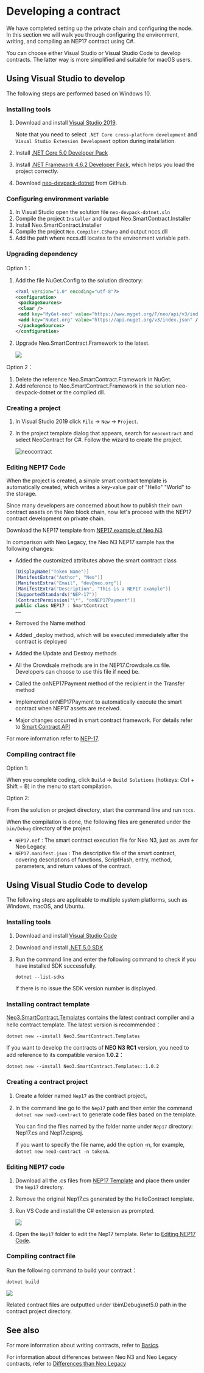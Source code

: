 # Developing a contract

We have completed setting up the private chain and configuring the node. In this section we will walk you through configuring the environment, writing, and compiling an NEP17 contract using C#.

You can choose either Visual Studio or Visual Studio Code to develop contracts. The latter way is more simplified and suitable for macOS users.

## Using Visual Studio to develop

The following steps are performed based on Windows 10.

### Installing tools

1. Download and install [Visual Studio 2019](https://www.visualstudio.com/products/visual-studio-community-vs).

   Note that you need to select `.NET Core cross-platform development` and `Visual Studio Extension Development` option during installation.

2. Install [.NET Core 5.0 Developer Pack](https://dotnet.microsoft.com/download/dotnet/thank-you/sdk-5.0.202-windows-x64-installer) 

3. Install [.NET Framework 4.6.2 Developer Pack](https://dotnet.microsoft.com/download/dotnet-framework/thank-you/net462-developer-pack-offline-installer), which helps you load the project correctly.

4. Download [neo-devpack-dotnet](https://github.com/neo-project/neo-devpack-dotnet) from GitHub.

### Configuring environment variable

1. In Visual Studio open the solution file `neo-devpack-dotnet.sln`
2. Compile the project `Installer` and output Neo.SmartContract.Installer
3. Install Neo.SmartContract.Installer
4. Compile the project `Neo.Compiler.CSharp` and output nccs.dll
5. Add the path where nccs.dll locates to the environment variable path.

### Upgrading dependency

Option 1：

1. Add the file NuGet.Config to the solution directory:

   ```xml
   <?xml version="1.0" encoding="utf-8"?>
   <configuration>
    <packageSources>
    <clear />
    <add key="MyGet-neo" value="https://www.myget.org/F/neo/api/v3/index.json" />
    <add key="NuGet.org" value="https://api.nuget.org/v3/index.json" />
    </packageSources>
   </configuration>
   ```

2. Upgrade Neo.SmartContract.Framework to the latest.

   ![](assets/nuget.png)

Option 2：

1. Delete the reference Neo.SmartContract.Framework in NuGet.
2. Add reference to Neo.SmartContract.Framework in the solution neo-devpack-dotnet or the complied dll.

### Creating a project

1. In Visual Studio 2019 click `File` -> `New` -> `Project`.

2. In the project template dialog that appears, search for `neocontract` and select NeoContract for C#. Follow the wizard to create the project.

   ![neocontract](assets/neocontract.png)

### Editing NEP17 Code

When the project is created, a simple smart contract template is automatically created, which writes a key-value pair of "Hello" "World" to the storage.

Since many developers are concerned about how to publish their own contract assets on the Neo block chain, now let's proceed with the NEP17 contract development on private chain.

Download the NEP17 template from [NEP17 example of Neo N3](https://github.com/neo-project/examples/tree/master/csharp/NEP17).

In comparison with Neo Legacy, the Neo N3 NEP17 sample has the following changes:

- Added the customized attributes above the smart contract class

   ```c#
   [DisplayName("Token Name")]
   [ManifestExtra("Author", "Neo")]
   [ManifestExtra("Email", "dev@neo.org")]
   [ManifestExtra("Description", "This is a NEP17 example")]
   [SupportedStandards("NEP-17")]
   [ContractPermission("\*", "onNEP17Payment")]
   public class NEP17 : SmartContract
   ……
   ```

- Removed the Name method

- Added _deploy method, which will be executed immediately after the contract is deployed

- Added the Update and Destroy methods

- All the Crowdsale methods are in the NEP17.Crowdsale.cs file. Developers can choose to use this file if need be.

- Called the onNEP17Payment method of the recipient in the Transfer method

- Implemented onNEP17Payment to automatically execute the smart contract when NEP17 assets are received.

- Major changes occurred in smart contract framework. For details refer to [Smart Contract API](../reference/scapi/interop.md)

For more information refer to [NEP-17](../develop/write/nep17.md).

### Compiling contract file

Option 1:

When you complete coding, click `Build` -> `Build Solutions` (hotkeys: Ctrl + Shift + B) in the menu to start compilation.

Option 2:

From the solution or project directory, start the command line and run `nccs`.

When the compilation is done, the following files are generated under the `bin/Debug` directory of the project.

- `NEP17.nef` : The smart contract execution file for Neo N3, just as .avm for Neo Legacy.
- `NEP17.manifest.json` : The descriptive file of the smart contract, covering descriptions of functions, ScriptHash, entry, method, parameters, and return values of the contract.

## Using Visual Studio Code to develop

The following steps are applicable to multiple system platforms, such as Windows, macOS, and Ubuntu.

### Installing tools

1. Download and install [Visual Studio Code](https://code.visualstudio.com/Download)

2. Download and install [.NET 5.0 SDK](https://dotnet.microsoft.com/download)

3. Run the command line and enter the following command to check if you have installed SDK successfully. 

   ```
   dotnet --list-sdks
   ```

   If there is no issue the SDK version number is displayed.

### Installing contract template

[Neo3.SmartContract.Templates](https://www.nuget.org/packages/Neo3.SmartContract.Templates/) contains the latest contract compiler and a hello contract template. The latest version is recommended：

```
dotnet new --install Neo3.SmartContract.Templates
```

If you want to develop the contracts of **NEO N3 RC1** version, you need to add reference to its compatible version **1.0.2**：

```
dotnet new --install Neo3.SmartContract.Templates::1.0.2
```

### Creating a contract project

1. Create a folder named `Nep17` as the contract project。

2. In the command line go to the `Nep17` path and then enter the command `dotnet new neo3-contract` to generate code files based on the template.

   You can find the files named by the folder name under `Nep17` directory: Nep17.cs and Nep17.csproj.

   If you want to specify the file name, add the option -n, for example, `dotnet new neo3-contract -n tokenA`.

### Editing NEP17 code

1. Download all the .cs files from [NEP17 Template](https://github.com/neo-project/examples/tree/master/csharp/NEP17) and place them under the  `Nep17` directory.

2. Remove the original Nep17.cs generated by the HelloContract template.

3. Run VS Code and install the C# extension as prompted.

   ![](../../zh-cn/gettingstarted/assets/extension.png)

4. Open the `Nep17` folder to edit the Nep17 template. Refer to [Editing NEP17 Code](#editing-nep17-code).

### Compiling contract file

Run the following command to build your contract：

```
dotnet build
```

![](../../zh-cn/gettingstarted/assets/build.png)

Related contract files are outputted under \bin\Debug\net5.0 path in the contract project directory.

## See also

For more information about writing contracts, refer to [Basics](../develop/write/basics.md).

For information about differences between Neo N3 and Neo Legacy contracts, refer to [Differences than Neo Legacy](../develop/write/difference.md)


